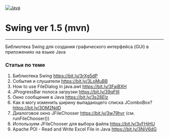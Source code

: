 [![Java](https://img.shields.io/badge/Java-E43222??style=for-the-badge&logo=java&logoColor=FFFFFF)](https://java.com/)

# Swing ver 1.5 (mvn)
-------
Библиотека Swing для создания графического интерфейса (GUI) в приложениях на языке Java

### Статьи по теме
1. Библиотека Swing https://bit.ly/3rXg5dP
2. События и слушатели https://bit.ly/3LoMuBB
3. How to use FileDialog in java.awt https://bit.ly/3FajBXH
4. JProgressBar полоса загрузки https://bit.ly/39qFtlI
5. Окно сообщения в Java https://bit.ly/3s28Elz
6. Как я могу изменить ширину выпадающего списка JComboBox? https://bit.ly/3OM2NdD
7. Диалоговое окно JFileChooser https://bit.ly/3w79hvr (см. runFileChooser())
8. Используем JFileChooser для выбора файла https://bit.ly/3vFHjHU
9. Apache POI - Read and Write Excel File in Java https://bit.ly/3NiV6dG